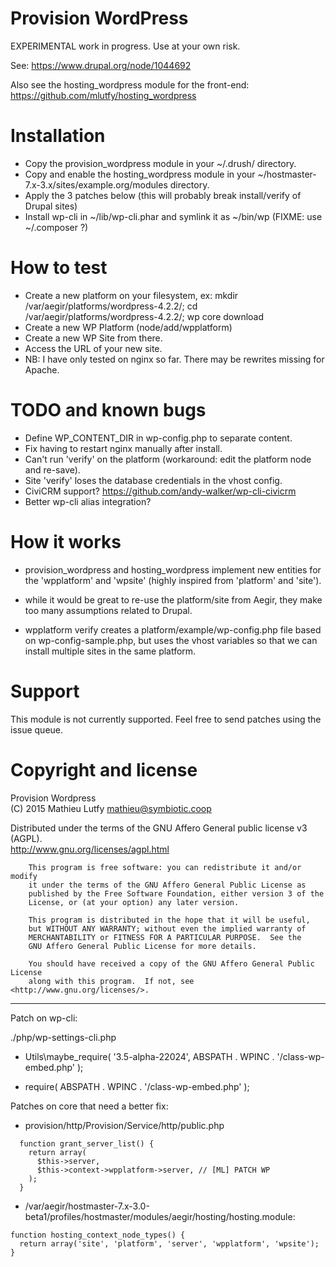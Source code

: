 Provision WordPress
===================

EXPERIMENTAL work in progress. Use at your own risk.

See: https://www.drupal.org/node/1044692

Also see the hosting_wordpress module for the front-end:  
https://github.com/mlutfy/hosting_wordpress

Installation
============

- Copy the provision_wordpress module in your ~/.drush/ directory.
- Copy and enable the hosting_wordpress module in your ~/hostmaster-7.x-3.x/sites/example.org/modules directory.
- Apply the 3 patches below (this will probably break install/verify of Drupal sites)
- Install wp-cli in ~/lib/wp-cli.phar and symlink it as ~/bin/wp (FIXME: use ~/.composer ?)

How to test
===========

- Create a new platform on your filesystem, ex: mkdir /var/aegir/platforms/wordpress-4.2.2/; cd /var/aegir/platforms/wordpress-4.2.2/; wp core download
- Create a new WP Platform (node/add/wpplatform)
- Create a new WP Site from there.
- Access the URL of your new site.
- NB: I have only tested on nginx so far. There may be rewrites missing for Apache.

TODO and known bugs
===================

* Define WP_CONTENT_DIR in wp-config.php to separate content.
* Fix having to restart nginx manually after install.
* Can't run 'verify' on the platform (workaround: edit the platform node and re-save).
* Site 'verify' loses the database credentials in the vhost config.
* CiviCRM support? https://github.com/andy-walker/wp-cli-civicrm
* Better wp-cli alias integration?

How it works
============

- provision_wordpress and hosting_wordpress implement new entities for
  the 'wpplatform' and 'wpsite' (highly inspired from 'platform' and 'site').

- while it would be great to re-use the platform/site from Aegir, they make
  too many assumptions related to Drupal.

- wpplatform verify creates a platform/example/wp-config.php file
  based on wp-config-sample.php, but uses the vhost variables so that
  we can install multiple sites in the same platform.


Support
=======

This module is not currently supported. Feel free to send patches using the issue queue.

Copyright and license
=====================

Provision Wordpress  
(C) 2015 Mathieu Lutfy <mathieu@symbiotic.coop>

Distributed under the terms of the GNU Affero General public license v3 (AGPL).  
http://www.gnu.org/licenses/agpl.html

```
    This program is free software: you can redistribute it and/or modify
    it under the terms of the GNU Affero General Public License as
    published by the Free Software Foundation, either version 3 of the
    License, or (at your option) any later version.

    This program is distributed in the hope that it will be useful,
    but WITHOUT ANY WARRANTY; without even the implied warranty of
    MERCHANTABILITY or FITNESS FOR A PARTICULAR PURPOSE.  See the
    GNU Affero General Public License for more details.

    You should have received a copy of the GNU Affero General Public License
    along with this program.  If not, see <http://www.gnu.org/licenses/>.
```

---------------

Patch on wp-cli:

./php/wp-settings-cli.php

- Utils\maybe_require( '3.5-alpha-22024', ABSPATH . WPINC . '/class-wp-embed.php' );
+ require( ABSPATH . WPINC . '/class-wp-embed.php' );

Patches on core that need a better fix:

- provision/http/Provision/Service/http/public.php

```
  function grant_server_list() {
    return array(
      $this->server,
      $this->context->wpplatform->server, // [ML] PATCH WP
    );
  }
```

- /var/aegir/hostmaster-7.x-3.0-beta1/profiles/hostmaster/modules/aegir/hosting/hosting.module:

```
function hosting_context_node_types() {
  return array('site', 'platform', 'server', 'wpplatform', 'wpsite');
}
```
